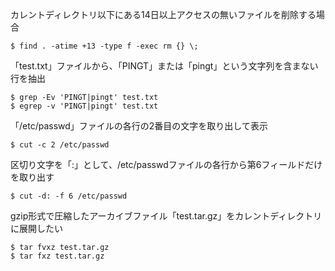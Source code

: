 カレントディレクトリ以下にある14日以上アクセスの無いファイルを削除する場合  
```
$ find . -atime +13 -type f -exec rm {} \;
```
「test.txt」ファイルから、「PINGT」または「pingt」という文字列を含まない行を抽出  
```
$ grep -Ev 'PINGT|pingt' test.txt
$ egrep -v 'PINGT|pingt' test.txt
```
「/etc/passwd」ファイルの各行の2番目の文字を取り出して表示
```
$ cut -c 2 /etc/passwd
```
区切り文字を「:」として、/etc/passwdファイルの各行から第6フィールドだけを取り出す
```
$ cut -d: -f 6 /etc/passwd
```
gzip形式で圧縮したアーカイブファイル「test.tar.gz」をカレントディレクトリに展開したい
```
$ tar fvxz test.tar.gz
$ tar fxz test.tar.gz
```

